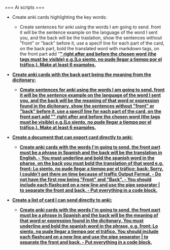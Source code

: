 === Ai scripts ===

- Create anki cards highlighting the key words:
    - Create sentences for anki using the words I am going to send. front it will be the sentence example on the language of the word I sent you, and the back will be the traslation, show the sentences without "front" or "back" before it, use a specif line for each part of the card, on the back part, bold the translated word with markdown tags, on the front part add "<b><u>" right after and before the chosen word (the tags must be visible) e.g.(<u><b>Lo siento</b></u>, no pude llegar a tiempo por el tráfico.). Make at least 6 examples.

- Create anki cards with the back part being the meaning from the dicitonary:
    - Create sentences for anki using the words I am going to send. front it will be the sentence example on the language of the word I sent you, and the back will be the meaning of that word or expression found in the dicitonary, show the sentences without "front" or "back" before it, use a specif line for each part of the card, on the front part add "<b><u>" right after and before the chosen word (the tags must be visible) e.g.(<u><b>Lo siento</b></u>, no pude llegar a tiempo por el tráfico.). Make at least 6 examples.

- Create a document that can export card directly to anki:
    - Create anki cards with the words I'm going to send, the front part must be a phrase in Spanish and the back will be the translation in English. - You must underline and bold the spanish word in the pharse, on the back you must bold the translation of that word e.g. front: <u><b>Lo siento</b></u>, no pude llegar a tiempo por el tráfico; back: <b>Sorry</b>, I couldn't get there on time because of traffic Output Format, - Do not have the first row being "Front" and "Back". - You should include each flashcard on a new line and use the pipe separator | to separate the front and back. - Put everything in a code block.

- Create a list of card I can send directly to anki:
    - Create anki cards with the words I'm going to send, the front part must be a phrase in Spanish and the back will be the meaning of that word or expression found in the dicitonary. You must underline and bold the spanish word in the phrase, e.g. front: <u><b>Lo siento</b></u>, no pude llegar a tiempo por el tráfico. You should include each flashcard on a new line and use the pipe separator | to separate the front and back. - Put everything in a code block.

